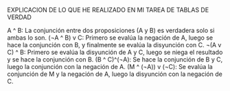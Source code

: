 
EXPLICACION DE LO QUE HE REALIZADO EN  MI TAREA DE TABLAS DE VERDAD

A ^ B: La conjunción entre dos proposiciones (A y B) es verdadera solo si ambas lo son.
(¬A ^ B) v C: Primero se evalúa la negación de A, luego se hace la conjunción con B, y finalmente se evalúa la disyunción con C.
¬(A v C) ^ B: Primero se evalúa la disyunción de A y C, luego se niega el resultado y se hace la conjunción con B.
(B ^ C)^(¬A): Se hace la conjunción de B y C, luego la conjunción con la negación de A.
(M ^ (¬A)) v (¬C): Se evalúa la conjunción de M y la negación de A, luego la disyunción con la negación de C.





